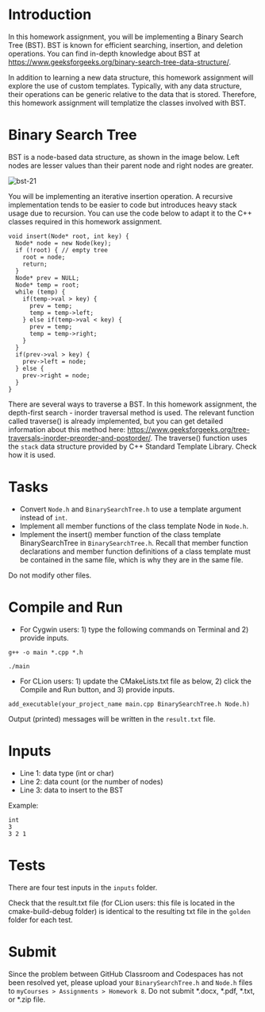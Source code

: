 # Introduction

In this homework assignment, you will be implementing a Binary Search Tree (BST). BST is known for efficient searching, insertion, and deletion operations. You can find in-depth knowledge about BST at https://www.geeksforgeeks.org/binary-search-tree-data-structure/.

In addition to learning a new data structure, this homework assignment will explore the use of custom templates. Typically, with any data structure, their operations can be generic relative to the data that is stored. Therefore, this homework assignment will templatize the classes involved with BST.

# Binary Search Tree

BST is a node-based data structure, as shown in the image below. Left nodes are lesser values than their parent node and right nodes are greater.

![bst-21](https://github.com/sskeme/eeee346-s24-hw8/assets/154963758/129f1672-8a92-40b9-ac8d-793921339098)

You will be implementing an iterative insertion operation. A recursive implementation tends to be easier to code but introduces heavy stack usage due to recursion. You can use the code below to adapt it to the C++ classes required in this homework assignment.

```
void insert(Node* root, int key) {
  Node* node = new Node(key);
  if (!root) { // empty tree
    root = node;
    return;
  }
  Node* prev = NULL;
  Node* temp = root;
  while (temp) {
    if(temp->val > key) {
      prev = temp;
      temp = temp->left;
    } else if(temp->val < key) {
      prev = temp;
      temp = temp->right;
    }
  }
  if(prev->val > key) {
    prev->left = node;
  } else {
    prev->right = node;
  }
}
```

There are several ways to traverse a BST. In this homework assignment, the depth-first search - inorder traversal method is used. The relevant function called traverse() is already implemented, but you can get detailed information about this method here: https://www.geeksforgeeks.org/tree-traversals-inorder-preorder-and-postorder/. The traverse() function uses the `stack` data structure provided by C++ Standard Template Library. Check how it is used.

# Tasks

* Convert `Node.h` and `BinarySearchTree.h` to use a template argument instead of `int`.
* Implement all member functions of the class template Node in `Node.h`.
* Implement the insert() member function of the class template BinarySearchTree in `BinarySearchTree.h`. Recall that member function declarations and member function definitions of a class template must be contained in the same file, which is why they are in the same file.

Do not modify other files.

# Compile and Run

* For Cygwin users: 1) type the following commands on Terminal and 2) provide inputs.

```
g++ -o main *.cpp *.h
```
```
./main
```

* For CLion users: 1) update the CMakeLists.txt file as below, 2) click the Compile and Run button, and 3) provide inputs.

```
add_executable(your_project_name main.cpp BinarySearchTree.h Node.h)
```

Output (printed) messages will be written in the `result.txt` file.

# Inputs

* Line 1: data type (int or char)
* Line 2: data count (or the number of nodes)
* Line 3: data to insert to the BST

Example:

```
int
3
3 2 1
```

# Tests 

There are four test inputs in the `inputs` folder.

Check that the result.txt file (for CLion users: this file is located in the cmake-build-debug folder) is identical to the resulting txt file in the `golden` folder for each test.

# Submit

Since the problem between GitHub Classroom and Codespaces has not been resolved yet, please upload your `BinarySearchTree.h` and `Node.h` files to `myCourses > Assignments > Homework 8`. Do not submit *.docx, *.pdf, *.txt, or *.zip file. 
